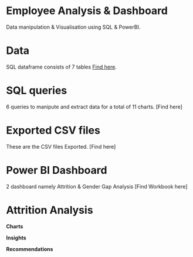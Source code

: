 # Employee Analysis & Dashboard 
Data manipulation & Visualisation using SQL & PowerBI.

# Data
SQL dataframe consists of 7 tables [Find here](https://github.com/Soundaryamerak/Sales-spend-analysis-and-dashboard-Excel-Pharma/blob/main/Heathcare%20spend%20Analysis.xlsx).

# SQL queries
6 queries to manipute and extract data for a total of 11 charts. [Find here]

# Exported CSV files
These are the CSV files Exported. [Find here]

# Power BI Dashboard
2 dashboard namely Attrition & Gender Gap Analysis [Find Workbook here]

# Attrition Analysis
**Charts**

**Insights**

**Recommendations**

